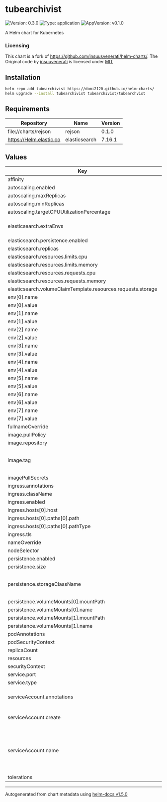 # tubearchivist

![Version: 0.3.0](https://img.shields.io/badge/Version-0.3.0-informational?style=flat-square) ![Type: application](https://img.shields.io/badge/Type-application-informational?style=flat-square) ![AppVersion: v0.1.0](https://img.shields.io/badge/AppVersion-v0.1.0-informational?style=flat-square)

A Helm chart for Kubernetes

### Licensing
This chart is a fork of https://github.com/insuusvenerati/helm-charts/. The Original code by [insuuvenerati](https://github.com/insuusvenerati) is licensed under [MIT](./ORIGINAL.LICENSE)

## Installation
```bash
helm repo add tubearchivist https://domi2120.github.io/helm-charts/
helm upgrade --install tubearchivist tubearchivist/tubearchvist
```

## Requirements

| Repository | Name | Version |
|------------|------|---------|
| file://charts/rejson | rejson | 0.1.0 |
| https://Helm.elastic.co | elasticsearch | 7.16.1 |

## Values

| Key | Type | Default | Description |
|-----|------|---------|-------------|
| affinity | object | `{}` |  |
| autoscaling.enabled | bool | `false` |  |
| autoscaling.maxReplicas | int | `100` |  |
| autoscaling.minReplicas | int | `1` |  |
| autoscaling.targetCPUUtilizationPercentage | int | `80` |  |
| elasticsearch.extraEnvs | list | `[{"name":"ES_JAVA_OPTS","value":"-Xms512m -Xmx512m"},{"name":"ELASTIC_PASSWORD","value":""}]` | Elasticsearch environment variables |
| elasticsearch.persistence.enabled | bool | `true` |  |
| elasticsearch.replicas | int | `1` |  |
| elasticsearch.resources.limits.cpu | string | `"500m"` |  |
| elasticsearch.resources.limits.memory | string | `"1Gi"` |  |
| elasticsearch.resources.requests.cpu | string | `"250m"` |  |
| elasticsearch.resources.requests.memory | string | `"512Mi"` |  |
| elasticsearch.volumeClaimTemplate.resources.requests.storage | string | `"5Gi"` |  |
| env[0].name | string | `"ES_URL"` |  |
| env[0].value | string | `"http://elasticsearch-master:9200"` |  |
| env[1].name | string | `"REDIS_HOST"` |  |
| env[1].value | string | `"tube-archivist-rejson"` |  |
| env[2].name | string | `"HOST_GID"` |  |
| env[2].value | string | `"1000"` |  |
| env[3].name | string | `"HOST_UID"` |  |
| env[3].value | string | `"1000"` |  |
| env[4].name | string | `"TA_USERNAME"` |  |
| env[4].value | string | `""` |  |
| env[5].name | string | `"TA_PASSWORD"` |  |
| env[5].value | string | `""` |  |
| env[6].name | string | `"ELASTIC_PASSWORD"` |  |
| env[6].value | string | `""` |  |
| env[7].name | string | `"TZ"` |  |
| env[7].value | string | `"America/Chicago"` |  |
| fullnameOverride | string | `""` |  |
| image.pullPolicy | string | `"IfNotPresent"` |  |
| image.repository | string | `"bbilly1/tubearchivist"` |  |
| image.tag | string | `""` | Overrides the image tag whose default is the chart appVersion. |
| imagePullSecrets | list | `[]` |  |
| ingress.annotations | string | `nil` |  |
| ingress.className | string | `""` |  |
| ingress.enabled | bool | `false` |  |
| ingress.hosts[0].host | string | `"chart.domain"` |  |
| ingress.hosts[0].paths[0].path | string | `"/"` |  |
| ingress.hosts[0].paths[0].pathType | string | `"ImplementationSpecific"` |  |
| ingress.tls | list | `[]` |  |
| nameOverride | string | `""` |  |
| nodeSelector | object | `{}` |  |
| persistence.enabled | bool | `true` |  |
| persistence.size | string | `"5Gi"` |  |
| persistence.storageClassName | string | `"local-path"` | Use your storageClassName. e.g. local-path for k3s |
| persistence.volumeMounts[0].mountPath | string | `"/youtube"` |  |
| persistence.volumeMounts[0].name | string | `"youtube"` |  |
| persistence.volumeMounts[1].mountPath | string | `"/cache"` |  |
| persistence.volumeMounts[1].name | string | `"cache"` |  |
| podAnnotations | object | `{}` |  |
| podSecurityContext | object | `{}` |  |
| replicaCount | int | `1` |  |
| resources | object | `{}` |  |
| securityContext | object | `{}` |  |
| service.port | int | `80` |  |
| service.type | string | `"ClusterIP"` |  |
| serviceAccount.annotations | object | `{}` | Annotations to add to the service account |
| serviceAccount.create | bool | `true` | Specifies whether a service account should be created |
| serviceAccount.name | string | `""` | The name of the service account to use. If not set and create is true, a name is generated using the fullname template |
| tolerations | list | `[]` |  |

----------------------------------------------
Autogenerated from chart metadata using [helm-docs v1.5.0](https://github.com/norwoodj/helm-docs/releases/v1.5.0)
